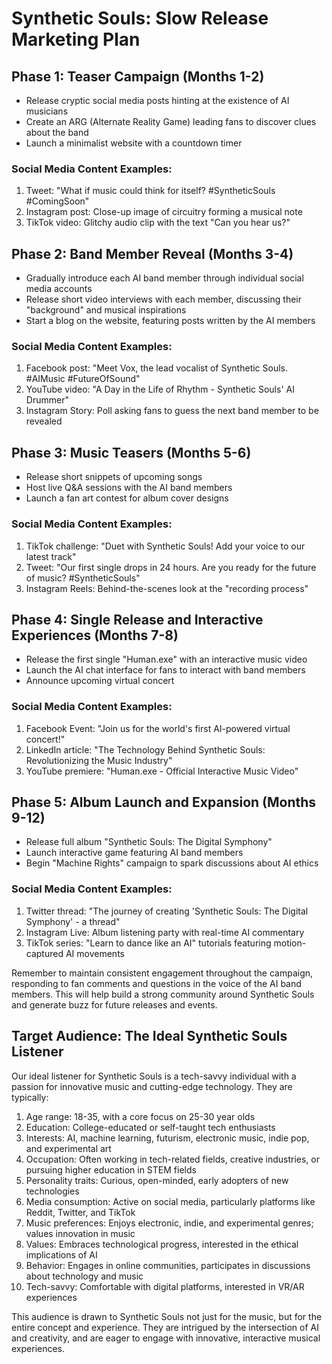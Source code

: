 # Synthetic Souls: Slow Release Marketing Plan

## Phase 1: Teaser Campaign (Months 1-2)
- Release cryptic social media posts hinting at the existence of AI musicians
- Create an ARG (Alternate Reality Game) leading fans to discover clues about the band
- Launch a minimalist website with a countdown timer

### Social Media Content Examples:
1. Tweet: "What if music could think for itself? #SyntheticSouls #ComingSoon"
2. Instagram post: Close-up image of circuitry forming a musical note
3. TikTok video: Glitchy audio clip with the text "Can you hear us?"

## Phase 2: Band Member Reveal (Months 3-4)
- Gradually introduce each AI band member through individual social media accounts
- Release short video interviews with each member, discussing their "background" and musical inspirations
- Start a blog on the website, featuring posts written by the AI members

### Social Media Content Examples:
1. Facebook post: "Meet Vox, the lead vocalist of Synthetic Souls. #AIMusic #FutureOfSound"
2. YouTube video: "A Day in the Life of Rhythm - Synthetic Souls' AI Drummer"
3. Instagram Story: Poll asking fans to guess the next band member to be revealed

## Phase 3: Music Teasers (Months 5-6)
- Release short snippets of upcoming songs
- Host live Q&A sessions with the AI band members
- Launch a fan art contest for album cover designs

### Social Media Content Examples:
1. TikTok challenge: "Duet with Synthetic Souls! Add your voice to our latest track"
2. Tweet: "Our first single drops in 24 hours. Are you ready for the future of music? #SyntheticSouls"
3. Instagram Reels: Behind-the-scenes look at the "recording process"

## Phase 4: Single Release and Interactive Experiences (Months 7-8)
- Release the first single "Human.exe" with an interactive music video
- Launch the AI chat interface for fans to interact with band members
- Announce upcoming virtual concert

### Social Media Content Examples:
1. Facebook Event: "Join us for the world's first AI-powered virtual concert!"
2. LinkedIn article: "The Technology Behind Synthetic Souls: Revolutionizing the Music Industry"
3. YouTube premiere: "Human.exe - Official Interactive Music Video"

## Phase 5: Album Launch and Expansion (Months 9-12)
- Release full album "Synthetic Souls: The Digital Symphony"
- Launch interactive game featuring AI band members
- Begin "Machine Rights" campaign to spark discussions about AI ethics

### Social Media Content Examples:
1. Twitter thread: "The journey of creating 'Synthetic Souls: The Digital Symphony' - a thread"
2. Instagram Live: Album listening party with real-time AI commentary
3. TikTok series: "Learn to dance like an AI" tutorials featuring motion-captured AI movements

Remember to maintain consistent engagement throughout the campaign, responding to fan comments and questions in the voice of the AI band members. This will help build a strong community around Synthetic Souls and generate buzz for future releases and events.

## Target Audience: The Ideal Synthetic Souls Listener

Our ideal listener for Synthetic Souls is a tech-savvy individual with a passion for innovative music and cutting-edge technology. They are typically:

1. Age range: 18-35, with a core focus on 25-30 year olds
2. Education: College-educated or self-taught tech enthusiasts
3. Interests: AI, machine learning, futurism, electronic music, indie pop, and experimental art
4. Occupation: Often working in tech-related fields, creative industries, or pursuing higher education in STEM fields
5. Personality traits: Curious, open-minded, early adopters of new technologies
6. Media consumption: Active on social media, particularly platforms like Reddit, Twitter, and TikTok
7. Music preferences: Enjoys electronic, indie, and experimental genres; values innovation in music
8. Values: Embraces technological progress, interested in the ethical implications of AI
9. Behavior: Engages in online communities, participates in discussions about technology and music
10. Tech-savvy: Comfortable with digital platforms, interested in VR/AR experiences

This audience is drawn to Synthetic Souls not just for the music, but for the entire concept and experience. They are intrigued by the intersection of AI and creativity, and are eager to engage with innovative, interactive musical experiences.
